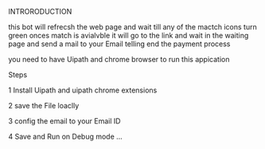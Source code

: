 INTRORODUCTION

this bot will refrecsh the web page and wait till any of the mactch icons turn green onces match is avialvble it will go to the link
and wait in the waiting page and send a mail to your Email telling end the payment process

you need to have Uipath and chrome browser to run this appication 

Steps

1 Install Uipath  and uipath chrome extensions


2 save the File loaclly


3 config the email to your Email ID



4 Save and Run on Debug mode ...

